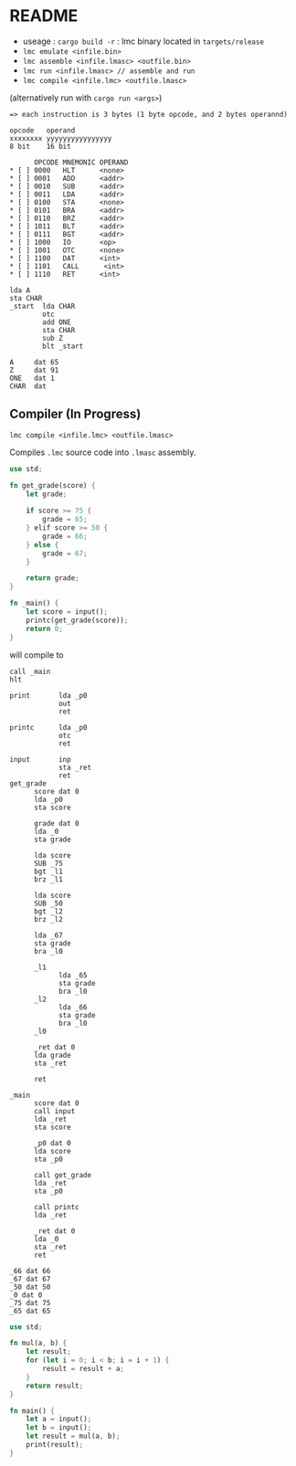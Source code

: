 # README

* useage : `cargo build -r` : lmc binary located in `targets/release`
* `lmc emulate <infile.bin>`
* `lmc assemble <infile.lmasc> <outfile.bin>`
* `lmc run <infile.lmasc> // assemble and run`
* `lmc compile <infile.lmc> <outfile.lmasc>`

(alternatively run with `cargo run <args>`)

```
=> each instruction is 3 bytes (1 byte opcode, and 2 bytes operannd)

opcode   operand
xxxxxxxx yyyyyyyyyyyyyyyy
8 bit    16 bit

      OPCODE MNEMONIC OPERAND
* [ ] 0000   HLT      <none>
* [ ] 0001   ADD      <addr>
* [ ] 0010   SUB      <addr>
* [ ] 0011   LDA      <addr>
* [ ] 0100   STA      <none>
* [ ] 0101   BRA      <addr>
* [ ] 0110   BRZ      <addr>
* [ ] 1011   BLT      <addr>
* [ ] 0111   BGT      <addr>
* [ ] 1000   IO       <op>
* [ ] 1001   OTC      <none>
* [ ] 1100   DAT      <int>
* [ ] 1101   CALL      <int>
* [ ] 1110   RET      <int>

lda A
sta CHAR
_start  lda CHAR
        otc
        add ONE
        sta CHAR
        sub Z
        blt _start
        
A     dat 65
Z     dat 91
ONE   dat 1
CHAR  dat
```
## Compiler (In Progress)

`lmc compile <infile.lmc> <outfile.lmasc>`

Compiles `.lmc` source code into `.lmasc` assembly.

```rust
use std;

fn get_grade(score) {
    let grade;
    
    if score >= 75 {
        grade = 65;
    } elif score >= 50 {
        grade = 66;
    } else {
        grade = 67;
    }

    return grade;
}

fn _main() {
    let score = input(); 
    printc(get_grade(score));
    return 0;
}
```

will compile to

```x86
call _main
hlt

print       lda _p0
            out
            ret

printc      lda _p0
            otc
            ret

input       inp
            sta _ret
            ret
get_grade
      score dat 0
      lda _p0
      sta score

      grade dat 0
      lda _0
      sta grade

      lda score
      SUB _75
      bgt _l1
      brz _l1

      lda score
      SUB _50
      bgt _l2
      brz _l2

      lda _67
      sta grade
      bra _l0

      _l1
            lda _65
            sta grade
            bra _l0
      _l2
            lda _66
            sta grade
            bra _l0
      _l0

      _ret dat 0
      lda grade
      sta _ret

      ret

_main
      score dat 0
      call input
      lda _ret
      sta score

      _p0 dat 0
      lda score
      sta _p0

      call get_grade
      lda _ret
      sta _p0

      call printc
      lda _ret

      _ret dat 0
      lda _0
      sta _ret
      ret

_66 dat 66
_67 dat 67
_50 dat 50
_0 dat 0
_75 dat 75
_65 dat 65
```

```rust
use std;

fn mul(a, b) {
    let result;
    for (let i = 0; i < b; i = i + 1) {
        result = result + a;
    }
    return result;
}

fn main() {
    let a = input();
    let b = input();
    let result = mul(a, b);
    print(result);
}
```
